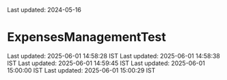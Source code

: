 Last updated: 2024-05-16

# ExpensesManagementTest
Last updated: 2025-06-01 14:58:28 IST
Last updated: 2025-06-01 14:58:38 IST
Last updated: 2025-06-01 14:59:45 IST
Last updated: 2025-06-01 15:00:00 IST
Last updated: 2025-06-01 15:00:29 IST

